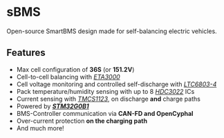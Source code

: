 # sBMS

Open-source SmartBMS design made for self-balancing electric vehicles.

## Features

- Max cell configuration of **36S** (or **151.2V**)
- Cell-to-cell balancing with [_ETA3000_](https://www.st.com/resource/en/datasheet/dm00748675.pdf)
- Cell voltage monitoring and controlled self-discharge with [_LTC6803-4_](https://www.analog.com/media/en/technical-documentation/data-sheets/680324fa.pdf)
- Pack temperature/humidity sensing with up to 8 [_HDC3022_](https://www.ti.com/lit/ds/symlink/hdc3022.pdf) ICs
- Current sensing with [_TMCS1123_](https://www.ti.com/lit/ds/symlink/tmcs1123.pdf), on discharge **and** charge paths
- Powered by [**_STM32G0B1_**](https://www.st.com/resource/en/datasheet/dm00748675.pdf)
- BMS-Controller communication via **CAN-FD and OpenCyphal**
- Over-current protection **on the charging path** 
- And much more!
